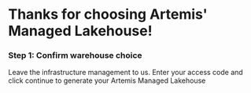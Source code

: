 # Thanks for choosing Artemis' Managed Lakehouse!

### Step 1: Confirm warehouse choice
Leave the infrastructure management to us.
Enter your access code and click continue to generate your Artemis Managed Lakehouse
